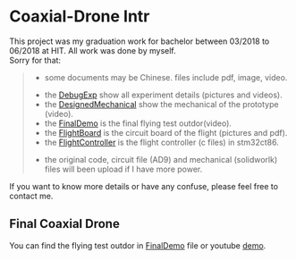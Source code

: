 # Coaxial-Drone Intr
This project was my graduation work for bachelor between 03/2018 to 06/2018 at HIT. All work was done by myself.  
Sorry for that:  
>* some documents may be Chinese. files include pdf, image, video.  
>- the [DebugExp](DebugExp) show all experiment details (pictures and videos).  
>- the [DesignedMechanical](DesignedMechanical) show the mechanical of the prototype (video).  
>- the [FinalDemo](FinalDemo) is the final flying test outdor(video).
>- the [FlightBoard](FlightBoard) is the circuit board of the flight (pictures and pdf).  
>- the [FlightController](FlightController) is the flight controller (c files) in stm32ct86.  
>* the original code, circuit file (AD9) and mechanical (solidworlk) files will been upload if I have more power.  
  
If you want to know more details or have any confuse, please feel free to contact me.  

## Final Coaxial Drone
You can find the flying test outdor in [FinalDemo](FinalDemo) file or youtube [demo](https://youtu.be/suYacs0YX5w).
